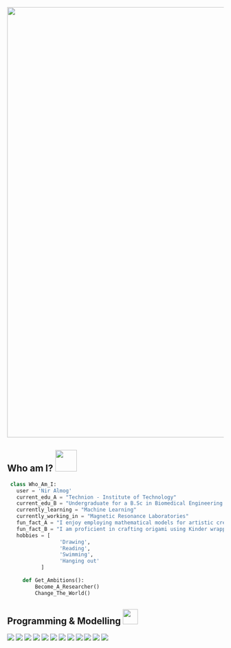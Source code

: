 <img src="https://github.com/Nir-Al/Nir-Al/assets/140895618/37d6e68e-cbad-48d3-8d35-46b48ee1a9f9" width="1000">

## Who am I? <img src="https://github.com/Nir-Al/Nir-Al/assets/140895618/29c90741-cb14-4519-ba6c-3cf49204a9ac" width="50">

 ```python
  class Who_Am_I:
    user = 'Nir Almog'
	current_edu_A = "Technion - Institute of Technology"
    current_edu_B = "Undergraduate for a B.Sc in Biomedical Engineering and Physics"
    currently_learning = "Machine Learning"
    currently_working_in = "Magnetic Resonance Laboratories"
    fun_fact_A = "I enjoy employing mathematical models for artistic creation"
    fun_fact_B = "I am proficient in crafting origami using Kinder wrappings"
	hobbies = [
                  'Drawing',
                  'Reading',
	              'Swimming',
	              'Hanging out'
			]
	
	  def Get_Ambitions():
		  Become_A_Researcher()
		  Change_The_World()

 ```

## Programming & Modelling <img src = "https://i.pinimg.com/originals/65/c4/f4/65c4f452571be1261e9c623f7da488ac.gif" width = 35px>
<p>
    <a href="#"><img src="https://img.shields.io/badge/Python-blue"></a>
    <a href="#"><img src="https://img.shields.io/badge/MATLAB-orange"></a>
    <a href="#"><img src="https://img.shields.io/badge/Julia-purple"></a>
    <a href="#"><img src="https://img.shields.io/badge/Simulink-red"></a>
    <a href="#"><img src="https://img.shields.io/badge/Simscape-7298cf"></a>
    <a href="#"><img src="https://img.shields.io/badge/VSCode-287ef7"></a> 
    <a href="#"><img src="https://img.shields.io/badge/Rhino-bd0404"></a> 
    <a href="#"><img src="https://img.shields.io/badge/ANSYS-Maxwell-f7ce28"></a> 
    <a href="#"><img src="https://img.shields.io/badge/Autodesk-Fusion-ff9a26"></a> 
    <a href="#"><img src="https://img.shields.io/badge/Autodesk-Inventor-ebbe09"></a> 
    <a href="#"><img src="https://img.shields.io/badge/LT-Spice-820707"></a> 
    <a href="#"><img src="https://img.shields.io/badge/CleWIN-229c03"></a>
</p>


